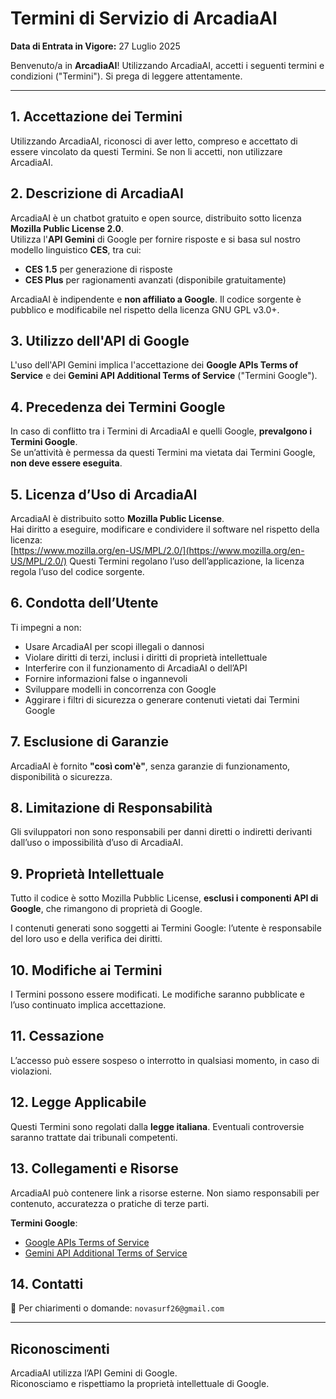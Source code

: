 # Termini di Servizio di ArcadiaAI

**Data di Entrata in Vigore:** 27 Luglio 2025

Benvenuto/a in **ArcadiaAI**! Utilizzando ArcadiaAI, accetti i seguenti termini e condizioni ("Termini"). Si prega di leggere attentamente.

---

## 1. Accettazione dei Termini
Utilizzando ArcadiaAI, riconosci di aver letto, compreso e accettato di essere vincolato da questi Termini. Se non li accetti, non utilizzare ArcadiaAI.

## 2. Descrizione di ArcadiaAI
ArcadiaAI è un chatbot gratuito e open source, distribuito sotto licenza **Mozilla Public License 2.0**.  
Utilizza l'**API Gemini** di Google per fornire risposte e si basa sul nostro modello linguistico **CES**, tra cui:

- **CES 1.5** per generazione di risposte  
- **CES Plus** per ragionamenti avanzati (disponibile gratuitamente)

ArcadiaAI è indipendente e **non affiliato a Google**. Il codice sorgente è pubblico e modificabile nel rispetto della licenza GNU GPL v3.0+.

## 3. Utilizzo dell'API di Google
L'uso dell'API Gemini implica l'accettazione dei **Google APIs Terms of Service** e dei **Gemini API Additional Terms of Service** ("Termini Google").

## 4. Precedenza dei Termini Google
In caso di conflitto tra i Termini di ArcadiaAI e quelli Google, **prevalgono i Termini Google**.  
Se un’attività è permessa da questi Termini ma vietata dai Termini Google, **non deve essere eseguita**.

## 5. Licenza d’Uso di ArcadiaAI
ArcadiaAI è distribuito sotto **Mozilla Public License**.  
Hai diritto a eseguire, modificare e condividere il software nel rispetto della licenza:  
[https://www.mozilla.org/en-US/MPL/2.0/](https://www.mozilla.org/en-US/MPL/2.0/)
Questi Termini regolano l’uso dell’applicazione, la licenza regola l’uso del codice sorgente.

## 6. Condotta dell’Utente

Ti impegni a non:

- Usare ArcadiaAI per scopi illegali o dannosi  
- Violare diritti di terzi, inclusi i diritti di proprietà intellettuale  
- Interferire con il funzionamento di ArcadiaAI o dell’API  
- Fornire informazioni false o ingannevoli  
- Sviluppare modelli in concorrenza con Google  
- Aggirare i filtri di sicurezza o generare contenuti vietati dai Termini Google

## 7. Esclusione di Garanzie
ArcadiaAI è fornito **"così com'è"**, senza garanzie di funzionamento, disponibilità o sicurezza.

## 8. Limitazione di Responsabilità
Gli sviluppatori non sono responsabili per danni diretti o indiretti derivanti dall’uso o impossibilità d’uso di ArcadiaAI.

## 9. Proprietà Intellettuale
Tutto il codice è sotto Mozilla Pubblic License, **esclusi i componenti API di Google**, che rimangono di proprietà di Google.

I contenuti generati sono soggetti ai Termini Google: l’utente è responsabile del loro uso e della verifica dei diritti.

## 10. Modifiche ai Termini
I Termini possono essere modificati. Le modifiche saranno pubblicate e l’uso continuato implica accettazione.

## 11. Cessazione
L’accesso può essere sospeso o interrotto in qualsiasi momento, in caso di violazioni.

## 12. Legge Applicabile
Questi Termini sono regolati dalla **legge italiana**. Eventuali controversie saranno trattate dai tribunali competenti.

## 13. Collegamenti e Risorse
ArcadiaAI può contenere link a risorse esterne. Non siamo responsabili per contenuto, accuratezza o pratiche di terze parti.

**Termini Google**:

- [Google APIs Terms of Service](https://developers.google.com/terms)  
- [Gemini API Additional Terms of Service](https://ai.google.dev/gemini-api/terms)

## 14. Contatti
📨 Per chiarimenti o domande: `novasurf26@gmail.com`

---

##  Riconoscimenti

ArcadiaAI utilizza l’API Gemini di Google.  
Riconosciamo e rispettiamo la proprietà intellettuale di Google.
